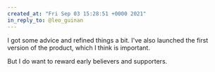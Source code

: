 ```yaml
---
created_at: "Fri Sep 03 15:28:51 +0000 2021"
in_reply_to: @leo_guinan
---
```


I got some advice and refined things a bit. I've also launched the first version of the product, which I think is important.

But I do want to reward early believers and supporters.